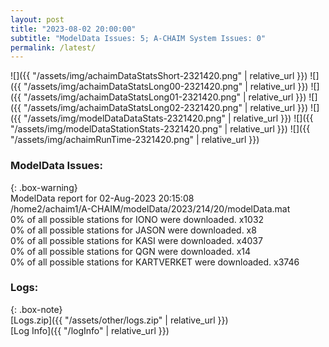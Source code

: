 ```yaml
---
layout: post
title: "2023-08-02 20:00:00"
subtitle: "ModelData Issues: 5; A-CHAIM System Issues: 0"
permalink: /latest/
---
```


![]({{ "/assets/img/achaimDataStatsShort-2321420.png" | relative_url }})
![]({{ "/assets/img/achaimDataStatsLong00-2321420.png" | relative_url }})
![]({{ "/assets/img/achaimDataStatsLong01-2321420.png" | relative_url }})
![]({{ "/assets/img/achaimDataStatsLong02-2321420.png" | relative_url }})
![]({{ "/assets/img/modelDataDataStats-2321420.png" | relative_url }})
![]({{ "/assets/img/modelDataStationStats-2321420.png" | relative_url }})
![]({{ "/assets/img/achaimRunTime-2321420.png" | relative_url }})


### ModelData Issues:  
  
{: .box-warning}  
 ModelData report for 02-Aug-2023 20:15:08   
 /home2/achaim1/A-CHAIM/modelData/2023/214/20/modelData.mat   
 0% of all possible stations for IONO were downloaded. x1032   
 0% of all possible stations for JASON were downloaded. x8   
 0% of all possible stations for KASI were downloaded. x4037   
 0% of all possible stations for QGN were downloaded. x14   
 0% of all possible stations for KARTVERKET were downloaded. x3746   
  


### Logs:  
  
{: .box-note}  
[Logs.zip]({{ "/assets/other/logs.zip" | relative_url }})  
[Log Info]({{ "/logInfo" | relative_url }})  
